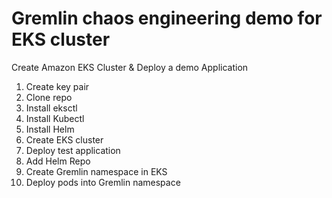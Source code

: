 # Gremlin chaos engineering demo for EKS cluster


Create Amazon EKS Cluster & Deploy a demo Application

1. Create key pair
2. Clone repo
3. Install eksctl 
4. Install Kubectl
5. Install Helm
6. Create EKS cluster
7. Deploy test application
8. Add Helm Repo
9. Create Gremlin namespace in EKS
10. Deploy pods into Gremlin namespace